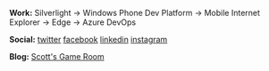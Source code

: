 **Work:** Silverlight -> Windows Phone Dev Platform -> Mobile Internet Explorer -> Edge -> Azure DevOps

**Social:** [twitter](https://twitter.com/scottboehmer) [facebook](https://facebook.com/scott.boehmer) [linkedin](https://www.linkedin.com/in/sboehmer) [instagram](https://instagram.com/scott.boehmer)

**Blog:** [Scott's Game Room](https://scottsgameroom.com)
